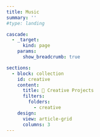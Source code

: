 ```yaml
---
title: Music
summary: ''
#type: landing

cascade:
  - _target:
      kind: page
    params:
      show_breadcrumb: true

sections:
  - block: collection
    id: creative
    content:
      title: 🎵 Creative Projects
      filters:
        folders:
          - creative
    design:
      view: article-grid
      columns: 3
---
```

